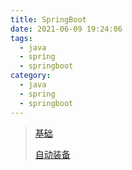 ```yaml
---
title: SpringBoot
date: 2021-06-09 19:24:06
tags:
  - java
  - spring
  - springboot
category:
  - java
  - spring
  - springboot
---
```


> [基础](https://github.com/CodingDocs/springboot-guide)
>
> [自动装备](https://blog.csdn.net/m0_50657703/article/details/128184185?utm_medium=distribute.pc_relevant.none-task-blog-2~default~baidujs_baidulandingword~default-0-128184185-blog-129111183.235^v40^pc_relevant_3m_sort_dl_base4&spm=1001.2101.3001.4242.1&utm_relevant_index=3) 

